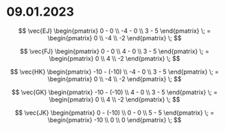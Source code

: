 # 09.01.2023

$$
\vec{EJ} \begin{pmatrix} 0 - 0 \\ -4 - 0 \\ 3 - 5 \end{pmatrix} \; = \begin{pmatrix} 0 \\ -4 \\ -2 \end{pmatrix} \;
$$

$$
\vec{FJ} \begin{pmatrix} 0 - 0 \\ 4 - 0 \\ 3 - 5 \end{pmatrix} \; = \begin{pmatrix} 0  \\ 4 \\ -2 \end{pmatrix} \;
$$

$$
\vec{HK} \begin{pmatrix} -10 - (-10) \\ -4 - 0 \\ 3 - 5 \end{pmatrix} \; = \begin{pmatrix} 0  \\ -4 \\ -2 \end{pmatrix} \;
$$

$$
\vec{GK} \begin{pmatrix} -10 - (-10) \\ 4 - 0 \\ 3 - 5 \end{pmatrix} \; = \begin{pmatrix} 0  \\ 4 \\ -2 \end{pmatrix} \;
$$

$$
\vec{JK} \begin{pmatrix} 0 - (-10) \\ 0 - 0 \\ 5 - 5 \end{pmatrix} \; = \begin{pmatrix} -10 \\ 0 \\ 0 \end{pmatrix} \;
$$

